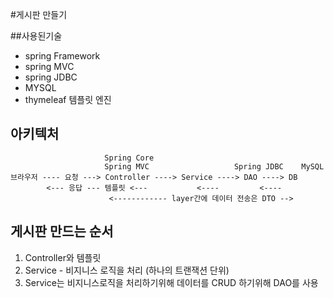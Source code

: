 #게시판 만들기

##사용된기술

- spring Framework
- spring MVC
- spring JDBC
- MYSQL
- thymeleaf 템플릿 엔진

## 아키텍처 

```
                     Spring Core
                     Spring MVC                   Spring JDBC    MySQL
브라우저 ---- 요청 ---> Controller ----> Service ----> DAO ----> DB
        <--- 응답 --- 템플릿 <---           <----         <----
                      <------------ layer간에 데이터 전송은 DTO -->
```

## 게시판 만드는 순서

1. Controller와 템플릿
2. Service - 비지니스 로직을 처리 (하나의 트랜잭션 단위)
3. Service는 비지니스로직을 처리하기위해 데이터를 CRUD 하기위해 DAO를 사용

